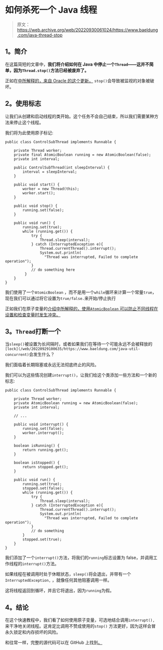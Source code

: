 # 如何杀死一个 Java 线程

> 原文：<https://web.archive.org/web/20220930061024/https://www.baeldung.com/java-thread-stop>

## 1。简介

在这篇简短的文章中，**我们将介绍如何在 Java 中停止一个`Thread`——这并不简单，因为`Thread.stop()`方法已经被废弃了。**

正如在[中所解释的，来自 Oracle 的这个更新，](https://web.archive.org/web/20220929100635/https://docs.oracle.com/javase/8/docs/technotes/guides/concurrency/threadPrimitiveDeprecation.html) `stop()`会导致被监视的对象被破坏。

## 2。使用标志

让我们从创建和启动线程的类开始。这个任务不会自己结束，所以我们需要某种方法来停止这个线程。

我们将为此使用原子标记:

```
public class ControlSubThread implements Runnable {

    private Thread worker;
    private final AtomicBoolean running = new AtomicBoolean(false);
    private int interval;

    public ControlSubThread(int sleepInterval) {
        interval = sleepInterval;
    }

    public void start() {
        worker = new Thread(this);
        worker.start();
    }

    public void stop() {
        running.set(false);
    }

    public void run() { 
        running.set(true);
        while (running.get()) {
            try { 
                Thread.sleep(interval); 
            } catch (InterruptedException e){ 
                Thread.currentThread().interrupt();
                System.out.println(
                  "Thread was interrupted, Failed to complete operation");
            }
            // do something here 
         } 
    } 
}
```

我们使用了一个`AtomicBoolean` ，而不是用一个`while`循环来计算一个常量`true`，现在我们可以通过将它设置为`true/false.`来开始/停止执行

正如我们在原子变量的[介绍中所解释的，使用`AtomicBoolean` 可以防止不同线程在设置和检查变量时发生冲突。](/web/20220929100635/https://www.baeldung.com/java-atomic-variables)

## 3。`Thread`打断一个

当`sleep()`被设置为长间隔时，或者如果我们在等待一个可能永远不会被释放的`[lock](/web/20220929100635/https://www.baeldung.com/java-util-concurrent)`会发生什么？

我们面临着长期阻塞或永远无法彻底终止的风险。

我们可以为这些情况创建`interrupt()`，让我们给这个类添加一些方法和一个新的标志:

```
public class ControlSubThread implements Runnable {

    private Thread worker;
    private AtomicBoolean running = new AtomicBoolean(false);
    private int interval;

    // ...

    public void interrupt() {
        running.set(false);
        worker.interrupt();
    }

    boolean isRunning() {
        return running.get();
    }

    boolean isStopped() {
        return stopped.get();
    }

    public void run() {
        running.set(true);
        stopped.set(false);
        while (running.get()) {
            try {
                Thread.sleep(interval);
            } catch (InterruptedException e){
                Thread.currentThread().interrupt();
                System.out.println(
                  "Thread was interrupted, Failed to complete operation");
            }
            // do something
        }
        stopped.set(true);
    }
} 
```

我们添加了一个`interrupt()`方法，将我们的`running`标志设置为 false，并调用工作线程的`interrupt()`方法。

如果线程在被调用时处于休眠状态，`sleep()`将会退出，并带有一个`InterruptedException,` ，就像任何其他阻塞调用一样。

这将线程返回到循环，并且它将退出，因为`running`为假。

## 4。结论

在这个快速教程中，我们看了如何使用原子变量，可选地结合调用`interrupt(),` 来干净地关闭线程。这肯定比调用不赞成使用的`stop()` 方法更好，因为这样会冒永久锁定和内存损坏的风险。

和往常一样，完整的源代码可以在 GitHub 上找到[。](https://web.archive.org/web/20220929100635/https://github.com/eugenp/tutorials/tree/master/core-java-modules/core-java-concurrency-basic)